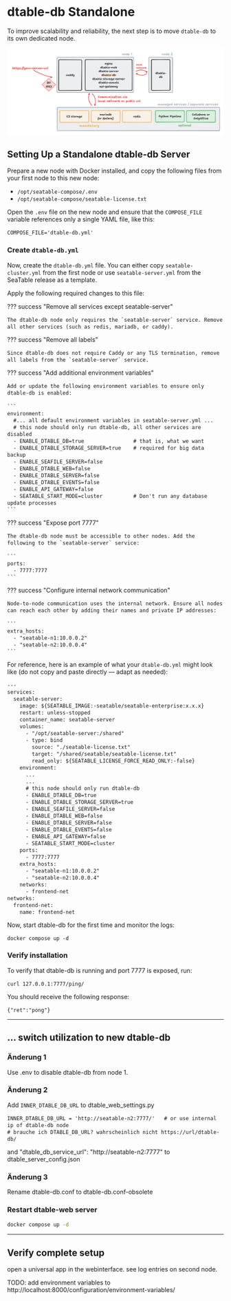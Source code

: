 # dtable-db Standalone

To improve scalability and reliability, the next step is to move `dtable-db` to its own dedicated node.

![SeaTable Cluster: dtable-db standalone](../../assets/images/seatable-cluster-dtable-db-standalone.png)

## Setting Up a Standalone dtable-db Server

Prepare a new node with Docker installed, and copy the following files from your first node to this new node:

- `/opt/seatable-compose/.env`
- `/opt/seatable-compose/seatable-license.txt`

Open the `.env` file on the new node and ensure that the `COMPOSE_FILE` variable references only a single YAML file, like this:

```
COMPOSE_FILE='dtable-db.yml'
```

### Create `dtable-db.yml`

Now, create the `dtable-db.yml` file. You can either copy `seatable-cluster.yml` from the first node or use `seatable-server.yml` from the SeaTable release as a template.

Apply the following required changes to this file:

??? success "Remove all services except seatable-server"

    The dtable-db node only requires the `seatable-server` service. Remove all other services (such as redis, mariadb, or caddy).

??? success "Remove all labels"

    Since dtable-db does not require Caddy or any TLS termination, remove all labels from the `seatable-server` service.

??? success "Add additional environment variables"

    Add or update the following environment variables to ensure only dtable-db is enabled:

    ```
    environment:
      #... all default environment variables in seatable-server.yml ...
      # this node should only run dtable-db, all other services are disabled
      - ENABLE_DTABLE_DB=true                # that is, what we want
      - ENABLE_DTABLE_STORAGE_SERVER=true    # required for big data backup
      - ENABLE_SEAFILE_SERVER=false
      - ENABLE_DTABLE_WEB=false
      - ENABLE_DTABLE_SERVER=false
      - ENABLE_DTABLE_EVENTS=false
      - ENABLE_API_GATEWAY=false
      - SEATABLE_START_MODE=cluster          # Don't run any database update processes
    ```

??? success "Expose port 7777"

    The dtable-db node must be accessible to other nodes. Add the following to the `seatable-server` service:

    ```
    ports:
      - 7777:7777
    ```

??? success "Configure internal network communication"

    Node-to-node communication uses the internal network. Ensure all nodes can reach each other by adding their names and private IP addresses:

    ```
    extra_hosts:
      - "seatable-n1:10.0.0.2"
      - "seatable-n2:10.0.0.4"
    ```

For reference, here is an example of what your `dtable-db.yml` might look like (do not copy and paste directly — adapt as needed):

```
---
services:
  seatable-server:
    image: ${SEATABLE_IMAGE:-seatable/seatable-enterprise:x.x.x}
    restart: unless-stopped
    container_name: seatable-server
    volumes:
      - "/opt/seatable-server:/shared"
      - type: bind
        source: "./seatable-license.txt"
        target: "/shared/seatable/seatable-license.txt"
        read_only: ${SEATABLE_LICENSE_FORCE_READ_ONLY:-false}
    environment:
      ...
      ...
      # this node should only run dtable-db
      - ENABLE_DTABLE_DB=true
      - ENABLE_DTABLE_STORAGE_SERVER=true
      - ENABLE_SEAFILE_SERVER=false
      - ENABLE_DTABLE_WEB=false
      - ENABLE_DTABLE_SERVER=false
      - ENABLE_DTABLE_EVENTS=false
      - ENABLE_API_GATEWAY=false
      - SEATABLE_START_MODE=cluster
    ports:
      - 7777:7777
    extra_hosts:
      - "seatable-n1:10.0.0.2"
      - "seatable-n2:10.0.0.4"
    networks:
      - frontend-net
networks:
  frontend-net:
    name: frontend-net
```

Now, start dtable-db for the first time and monitor the logs:

```
docker compose up -d
```

### Verify installation

To verify that dtable-db is running and port 7777 is exposed, run:

```
curl 127.0.0.1:7777/ping/
```

You should receive the following response:

```
{"ret":"pong"}
```

---

## ... switch utilization to new dtable-db



### Änderung 1

Use .env to disable dtable-db from node 1.

### Änderung 2

Add `INNER_DTABLE_DB_URL` to dtable_web_settings.py

```
INNER_DTABLE_DB_URL = 'http://seatable-n2:7777/'   # or use internal ip of dtable-db node
# brauche ich DTABLE_DB_URL? wahrscheinlich nicht https://url/dtable-db/
```

and "dtable_db_service_url": "http://seatable-n2:7777" to dtable_server_config.json

### Änderung 3

Rename dtable-db.conf to dtable-db.conf-obsolete



### Restart dtable-web server

```sh
docker compose up -d

```

---

## Verify complete setup 

open a universal app in the webinterface. see log entries on second node.

TODO: add environment variables to  http://localhost:8000/configuration/environment-variables/